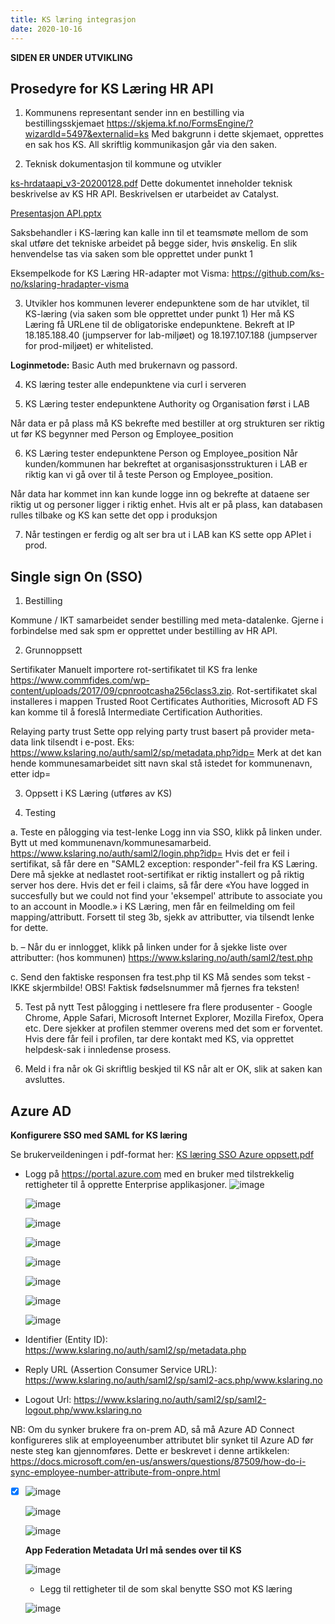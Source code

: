```yaml
---
title: KS læring integrasjon
date: 2020-10-16
---
```

**SIDEN ER UNDER UTVIKLING**

## Prosedyre for KS Læring HR API

1. Kommunens representant sender inn en bestilling via bestillingsskjemaet
https://skjema.kf.no/FormsEngine/?wizardId=5497&externalid=ks
Med bakgrunn i dette skjemaet, opprettes en sak hos KS. All skriftlig kommunikasjon går via den saken.

2. Teknisk dokumentasjon til kommune og utvikler

[ks-hrdataapi_v3-20200128.pdf](https://github.com/ks-no/ks-no.github.io/files/6569985/ks-hrdataapi_v3-20200128.pdf) Dette dokumentet inneholder teknisk beskrivelse av KS HR API. Beskrivelsen er utarbeidet av Catalyst.

[Presentasjon API.pptx](https://github.com/ks-no/ks-no.github.io/files/6570229/Presentasjon.API.pptx)

Saksbehandler i KS-læring kan kalle inn til et teamsmøte mellom de som skal utføre det tekniske arbeidet på begge sider, hvis ønskelig. En slik henvendelse tas via saken som ble opprettet under punkt 1

Eksempelkode for KS Læring HR-adapter mot Visma: https://github.com/ks-no/kslaring-hradapter-visma

3. Utvikler hos kommunen leverer endepunktene som de har utviklet, til KS-læring (via saken som ble opprettet under punkt 1)
Her må KS Læring få URLene til de obligatoriske endepunktene. Bekreft at IP 18.185.188.40 (jumpserver for lab-miljøet) og 18.197.107.188 (jumpserver for prod-miljøet) er whitelisted. 

**Loginmetode:** Basic Auth med brukernavn og passord.

4. KS læring tester alle endepunktene via curl i serveren


5. KS Læring tester endepunktene Authority og Organisation først i LAB

Når data er på plass må KS bekrefte med bestiller at org strukturen ser riktig ut før KS begynner med Person og Employee_position


6. KS Læring tester endepunktene Person og Employee_position
Når kunden/kommunen har bekreftet at organisasjonsstrukturen i LAB er riktig kan vi gå over til å teste Person og Employee_position.

Når data har kommet inn kan kunde logge inn og bekrefte at dataene ser riktig ut og personer ligger i riktig enhet. Hvis alt er på plass, kan databasen rulles tilbake og KS kan sette det opp i produksjon

7. Når testingen er ferdig og alt ser bra ut i LAB kan KS sette opp APIet i prod.


## Single sign On (SSO)
1. Bestilling

Kommune / IKT samarbeidet sender bestilling med meta-datalenke. Gjerne i forbindelse med sak spm er opprettet under bestilling av HR API.

2. Grunnoppsett

Sertifikater
Manuelt importere rot-sertifikatet til KS fra lenke https://www.commfides.com/wp-content/uploads/2017/09/cpnrootcasha256class3.zip. Rot-sertifikatet skal installeres i mappen Trusted Root Certificates Authorities, Microsoft AD FS kan komme til å foreslå Intermediate Certification Authorities.

Relaying party trust
Sette opp relying party trust basert på provider meta-data link tilsendt i e-post. Eks: https://www.kslaring.no/auth/saml2/sp/metadata.php?idp=<kommunenavn>
Merk at det kan hende kommunesamarbeidet sitt navn skal stå istedet for kommunenavn, etter idp=

3. Oppsett i KS Læring (utføres av KS)
  
4. Testing

  a. Teste en pålogging via test-lenke 
  Logg inn via SSO, klikk på linken under. Bytt ut <id> med kommunenavn/kommunesamarbeid. 
  https://www.kslaring.no/auth/saml2/login.php?idp=<id> 
  Hvis det er feil i sertifikat, så får dere en "SAML2 exception: responder"-feil fra KS Læring. Dere må sjekke at nedlastet root-sertifikat er riktig installert og på riktig  server hos dere. 
  Hvis det er feil i claims, så får dere «You have logged in succesfully but we could not find your 'eksempel' attribute to associate you to an account in Moodle.» i KS Læring,  men får en feilmelding om feil mapping/attributt. Forsett til steg 3b, sjekk av attributter, via tilsendt lenke for dette. 

  b. 
  –  Når du er innlogget, klikk på linken under for å sjekke liste over attributter: (hos kommunen)
  https://www.kslaring.no/auth/saml2/test.php 

  c. Send den faktiske responsen fra test.php til KS 
  Må sendes som tekst - IKKE skjermbilde! 
  OBS! Faktisk fødselsnummer må fjernes fra teksten! 

5. Test på nytt
Test pålogging i nettlesere fra flere produsenter - Google Chrome, Apple Safari, Microsoft Internet Explorer, Mozilla Firefox, Opera etc. 
Dere sjekker at profilen stemmer overens med det som er forventet. 
Hvis dere får feil i profilen, tar dere kontakt med KS, via opprettet helpdesk-sak i innledense prosess. 

6. Meld i fra når ok
Gi skriftlig beskjed til KS når alt er OK, slik at saken kan avsluttes.   
  
  
## Azure AD
**Konfigurere SSO med SAML for KS læring**

  Se brukerveildeningen i pdf-format her: [KS læring SSO Azure oppsett.pdf](https://github.com/ks-no/ks-no.github.io/blob/source/content/kslering/KS%20L%C3%A6ring%20SSO%20Azure%20oppsett.pdf) 
  
* Logg på https://portal.azure.com med en bruker med tilstrekkelig rettigheter til å opprette Enterprise applikasjoner.
  ![image](https://user-images.githubusercontent.com/85100070/124441985-93c86880-dd7c-11eb-9779-a44c6caaa795.png)
  
  ![image](https://user-images.githubusercontent.com/85100070/124442074-a6db3880-dd7c-11eb-8079-e5eb5a0f5bfd.png)

  ![image](https://user-images.githubusercontent.com/85100070/124442105-ae024680-dd7c-11eb-8a19-0898cc88f206.png)

  ![image](https://user-images.githubusercontent.com/85100070/124442152-ba869f00-dd7c-11eb-8261-afba55bb79db.png)
  
  ![image](https://user-images.githubusercontent.com/85100070/124442175-c1adad00-dd7c-11eb-8356-f7145d6e22be.png)

  ![image](https://user-images.githubusercontent.com/85100070/124442200-c70af780-dd7c-11eb-8d31-5527aad05cbc.png)
  
  ![image](https://user-images.githubusercontent.com/85100070/124442232-ce320580-dd7c-11eb-8051-7ddb16f0d2ab.png)

  ![image](https://user-images.githubusercontent.com/85100070/124442253-d38f5000-dd7c-11eb-9ff3-6400036229cb.png)

* Identifier (Entity ID): https://www.kslaring.no/auth/saml2/sp/metadata.php
* Reply URL (Assertion Consumer Service URL): https://www.kslaring.no/auth/saml2/sp/saml2-acs.php/www.kslaring.no
* Logout Url: https://www.kslaring.no/auth/saml2/sp/saml2-logout.php/www.kslaring.no 


NB: Om du synker brukere fra on-prem AD, så må Azure AD Connect konfigureres slik at employeenumber attributet blir synket til Azure AD før neste steg kan gjennomføres.
Dette er beskrevet i denne artikkelen:
https://docs.microsoft.com/en-us/answers/questions/87509/how-do-i-sync-employee-number-attribute-from-onpre.html 

- [x] ![image](https://user-images.githubusercontent.com/85100070/124442809-64662b80-dd7d-11eb-8202-88c01acbcdaa.png)

  ![image](https://user-images.githubusercontent.com/85100070/124442828-692adf80-dd7d-11eb-9d6b-cf394b241925.png)

  ![image](https://user-images.githubusercontent.com/85100070/124442840-6c25d000-dd7d-11eb-89be-9a296ebeb89b.png)

  **App Federation Metadata Url må sendes over til KS**

  ![image](https://user-images.githubusercontent.com/85100070/124443030-9bd4d800-dd7d-11eb-9916-3e0f596a73e9.png)

  * Legg til rettigheter til de som skal benytte SSO mot KS læring
  
  ![image](https://user-images.githubusercontent.com/85100070/124443067-a8593080-dd7d-11eb-92b5-1fb1980507bd.png)

  


